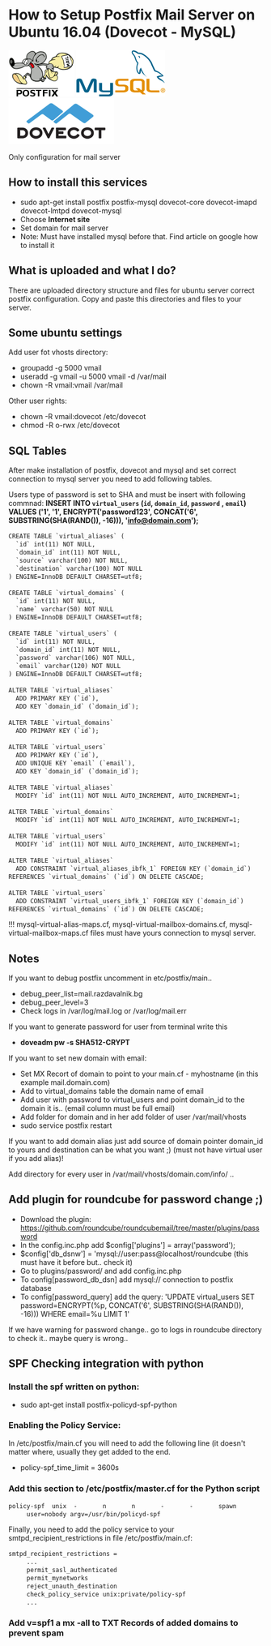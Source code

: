 # How to Setup Postfix Mail Server on Ubuntu 16.04 (Dovecot - MySQL)
![alt text](https://raw.githubusercontent.com/kirilkirkov/postfix-dovecot-mysql/master/postfix-logo.gif "Postfix Logo")
![alt text](https://raw.githubusercontent.com/kirilkirkov/postfix-dovecot-mysql/master/MySQL.svg.png "Postfix Logo")
![alt text](https://raw.githubusercontent.com/kirilkirkov/postfix-dovecot-mysql/master/dovecot_logo.png "Postfix Logo")

Only configuration for mail server

## How to install this services
- sudo apt-get install postfix postfix-mysql dovecot-core dovecot-imapd dovecot-lmtpd dovecot-mysql
- Choose **Internet site**
- Set domain for mail server
- Note: Must have installed mysql before that. Find article on google how to install it

## What is uploaded and what I do?
There are uploaded directory structure and files for ubuntu server correct postfix configuration. Copy and paste this directories and files to your server.

## Some ubuntu settings
Add user fot vhosts directory:
- groupadd -g 5000 vmail
- useradd -g vmail -u 5000 vmail -d /var/mail
- chown -R vmail:vmail /var/mail

Other user rights:
- chown -R vmail:dovecot /etc/dovecot
- chmod -R o-rwx /etc/dovecot

## SQL Tables
After make installation of postfix, dovecot and mysql and set correct connection to mysql server you need to add following tables.

Users type of password is set to SHA and must be insert with following commnad:
**INSERT INTO `virtual_users` (`id`, `domain_id`, `password` , `email`) VALUES ('1', '1', ENCRYPT('password123', CONCAT('$6$', SUBSTRING(SHA(RAND()), -16))), 'info@domain.com');**

```
CREATE TABLE `virtual_aliases` (
  `id` int(11) NOT NULL,
  `domain_id` int(11) NOT NULL,
  `source` varchar(100) NOT NULL,
  `destination` varchar(100) NOT NULL
) ENGINE=InnoDB DEFAULT CHARSET=utf8;

CREATE TABLE `virtual_domains` (
  `id` int(11) NOT NULL,
  `name` varchar(50) NOT NULL
) ENGINE=InnoDB DEFAULT CHARSET=utf8;

CREATE TABLE `virtual_users` (
  `id` int(11) NOT NULL,
  `domain_id` int(11) NOT NULL,
  `password` varchar(106) NOT NULL,
  `email` varchar(120) NOT NULL
) ENGINE=InnoDB DEFAULT CHARSET=utf8;

ALTER TABLE `virtual_aliases`
  ADD PRIMARY KEY (`id`),
  ADD KEY `domain_id` (`domain_id`);

ALTER TABLE `virtual_domains`
  ADD PRIMARY KEY (`id`);

ALTER TABLE `virtual_users`
  ADD PRIMARY KEY (`id`),
  ADD UNIQUE KEY `email` (`email`),
  ADD KEY `domain_id` (`domain_id`);

ALTER TABLE `virtual_aliases`
  MODIFY `id` int(11) NOT NULL AUTO_INCREMENT, AUTO_INCREMENT=1;

ALTER TABLE `virtual_domains`
  MODIFY `id` int(11) NOT NULL AUTO_INCREMENT, AUTO_INCREMENT=1;

ALTER TABLE `virtual_users`
  MODIFY `id` int(11) NOT NULL AUTO_INCREMENT, AUTO_INCREMENT=1;

ALTER TABLE `virtual_aliases`
  ADD CONSTRAINT `virtual_aliases_ibfk_1` FOREIGN KEY (`domain_id`) REFERENCES `virtual_domains` (`id`) ON DELETE CASCADE;

ALTER TABLE `virtual_users`
  ADD CONSTRAINT `virtual_users_ibfk_1` FOREIGN KEY (`domain_id`) REFERENCES `virtual_domains` (`id`) ON DELETE CASCADE;
```

!!! mysql-virtual-alias-maps.cf, mysql-virtual-mailbox-domains.cf, mysql-virtual-mailbox-maps.cf files must have yours connection to mysql server.

## Notes
If you want to debug postfix uncomment in etc/postfix/main..
- debug_peer_list=mail.razdavalnik.bg
- debug_peer_level=3
- Check logs in /var/log/mail.log or /var/log/mail.err

If you want to generate password for user from terminal write this 
- **doveadm pw -s SHA512-CRYPT**

If you want to set new domain with email:
- Set MX Recort of domain to point to your main.cf - myhostname (in this example mail.domain.com)
- Add to virtual_domains table the domain name of email
- Add user with password to virtual_users and point domain_id to the domain it is.. (email column must be full email) 
- Add folder for domain and in her add folder of user /var/mail/vhosts
- sudo service postfix restart

If you want to add domain alias just add source of domain pointer domain_id to yours and destination can be what you want ;) (must not have virtual user if you add alias)!

Add directory for every user in /var/mail/vhosts/domain.com/info/ ..


## Add plugin for roundcube for password change ;)
- Download the plugin: https://github.com/roundcube/roundcubemail/tree/master/plugins/password
- In the config.inc.php add $config['plugins'] = array('password');
- $config['db_dsnw'] = 'mysql://user:pass@localhost/roundcube (this must have it before but.. check it)
- Go to plugins/password/ and add config.inc.php
- To config[password_db_dsn] add mysql:// connection to postfix database
- To config[password_query] add the query: 'UPDATE virtual_users SET password=ENCRYPT(%p, CONCAT(\'$6$\', SUBSTRING(SHA(RAND()), -16))) WHERE email=%u LIMIT 1' 

If we have warning for password change.. go to logs in roundcube directory to check it.. maybe query is wrong..

## SPF Checking integration with python
### Install the spf written on python:
- sudo apt-get install postfix-policyd-spf-python

### Enabling the Policy Service:
In /etc/postfix/main.cf you will need to add the following line (it doesn't matter where, usually they get added to the end.

- policy-spf_time_limit = 3600s

### Add this section to /etc/postfix/master.cf for the Python script 

```
policy-spf  unix  -       n       n       -       -       spawn
     user=nobody argv=/usr/bin/policyd-spf
  ```
Finally, you need to add the policy service to your smtpd_recipient_restrictions in file /etc/postfix/main.cf: 
```
smtpd_recipient_restrictions =
     ...
     permit_sasl_authenticated
     permit_mynetworks
     reject_unauth_destination
     check_policy_service unix:private/policy-spf
     ...
```

### Add v=spf1 a mx -all to TXT Records of added domains to prevent spam
